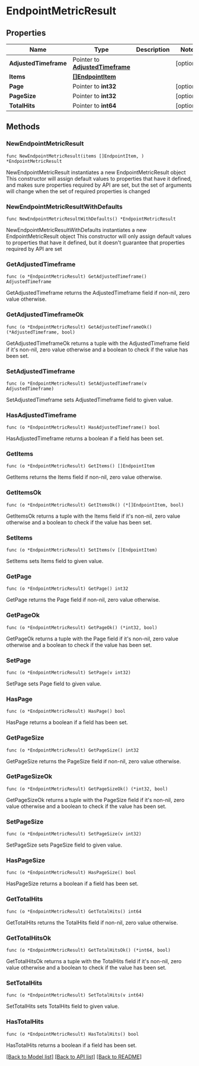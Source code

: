# EndpointMetricResult

## Properties

Name | Type | Description | Notes
------------ | ------------- | ------------- | -------------
**AdjustedTimeframe** | Pointer to [**AdjustedTimeframe**](AdjustedTimeframe.md) |  | [optional] 
**Items** | [**[]EndpointItem**](EndpointItem.md) |  | 
**Page** | Pointer to **int32** |  | [optional] 
**PageSize** | Pointer to **int32** |  | [optional] 
**TotalHits** | Pointer to **int64** |  | [optional] 

## Methods

### NewEndpointMetricResult

`func NewEndpointMetricResult(items []EndpointItem, ) *EndpointMetricResult`

NewEndpointMetricResult instantiates a new EndpointMetricResult object
This constructor will assign default values to properties that have it defined,
and makes sure properties required by API are set, but the set of arguments
will change when the set of required properties is changed

### NewEndpointMetricResultWithDefaults

`func NewEndpointMetricResultWithDefaults() *EndpointMetricResult`

NewEndpointMetricResultWithDefaults instantiates a new EndpointMetricResult object
This constructor will only assign default values to properties that have it defined,
but it doesn't guarantee that properties required by API are set

### GetAdjustedTimeframe

`func (o *EndpointMetricResult) GetAdjustedTimeframe() AdjustedTimeframe`

GetAdjustedTimeframe returns the AdjustedTimeframe field if non-nil, zero value otherwise.

### GetAdjustedTimeframeOk

`func (o *EndpointMetricResult) GetAdjustedTimeframeOk() (*AdjustedTimeframe, bool)`

GetAdjustedTimeframeOk returns a tuple with the AdjustedTimeframe field if it's non-nil, zero value otherwise
and a boolean to check if the value has been set.

### SetAdjustedTimeframe

`func (o *EndpointMetricResult) SetAdjustedTimeframe(v AdjustedTimeframe)`

SetAdjustedTimeframe sets AdjustedTimeframe field to given value.

### HasAdjustedTimeframe

`func (o *EndpointMetricResult) HasAdjustedTimeframe() bool`

HasAdjustedTimeframe returns a boolean if a field has been set.

### GetItems

`func (o *EndpointMetricResult) GetItems() []EndpointItem`

GetItems returns the Items field if non-nil, zero value otherwise.

### GetItemsOk

`func (o *EndpointMetricResult) GetItemsOk() (*[]EndpointItem, bool)`

GetItemsOk returns a tuple with the Items field if it's non-nil, zero value otherwise
and a boolean to check if the value has been set.

### SetItems

`func (o *EndpointMetricResult) SetItems(v []EndpointItem)`

SetItems sets Items field to given value.


### GetPage

`func (o *EndpointMetricResult) GetPage() int32`

GetPage returns the Page field if non-nil, zero value otherwise.

### GetPageOk

`func (o *EndpointMetricResult) GetPageOk() (*int32, bool)`

GetPageOk returns a tuple with the Page field if it's non-nil, zero value otherwise
and a boolean to check if the value has been set.

### SetPage

`func (o *EndpointMetricResult) SetPage(v int32)`

SetPage sets Page field to given value.

### HasPage

`func (o *EndpointMetricResult) HasPage() bool`

HasPage returns a boolean if a field has been set.

### GetPageSize

`func (o *EndpointMetricResult) GetPageSize() int32`

GetPageSize returns the PageSize field if non-nil, zero value otherwise.

### GetPageSizeOk

`func (o *EndpointMetricResult) GetPageSizeOk() (*int32, bool)`

GetPageSizeOk returns a tuple with the PageSize field if it's non-nil, zero value otherwise
and a boolean to check if the value has been set.

### SetPageSize

`func (o *EndpointMetricResult) SetPageSize(v int32)`

SetPageSize sets PageSize field to given value.

### HasPageSize

`func (o *EndpointMetricResult) HasPageSize() bool`

HasPageSize returns a boolean if a field has been set.

### GetTotalHits

`func (o *EndpointMetricResult) GetTotalHits() int64`

GetTotalHits returns the TotalHits field if non-nil, zero value otherwise.

### GetTotalHitsOk

`func (o *EndpointMetricResult) GetTotalHitsOk() (*int64, bool)`

GetTotalHitsOk returns a tuple with the TotalHits field if it's non-nil, zero value otherwise
and a boolean to check if the value has been set.

### SetTotalHits

`func (o *EndpointMetricResult) SetTotalHits(v int64)`

SetTotalHits sets TotalHits field to given value.

### HasTotalHits

`func (o *EndpointMetricResult) HasTotalHits() bool`

HasTotalHits returns a boolean if a field has been set.


[[Back to Model list]](../README.md#documentation-for-models) [[Back to API list]](../README.md#documentation-for-api-endpoints) [[Back to README]](../README.md)


